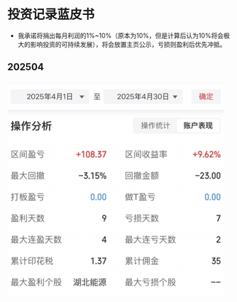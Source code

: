# 投资记录蓝皮书

* 我承诺将捐出每月利润的1%~10%（原本为10%，但是计算后认为10%将会极大的影响投资的可持续发展），将会放置主页公示，亏损则盈利后优先冲抵。

## 202504

![](investmentfiles/investment2504.jpg)
